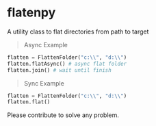 # flatenpy
A utility class to flat directories from path to target

> Async Example
```python
flatten = FlattenFolder("c:\\", "d:\\")
flatten.flatAsync() # async flat folder
flatten.join() # wait until finish
```

> Sync Example
```python
flatten = FlattenFolder("c:\\", "d:\\")
flatten.flat()
```

Please contribute to solve any problem.